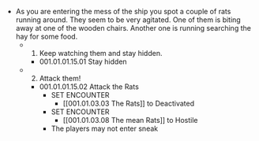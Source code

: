 - As you are entering the mess of the ship you spot a couple of rats running around. They seem to be very agitated. One of them is biting away at one of the wooden chairs. Another one is running searching the hay for some food.
	- 1. Keep watching them and stay hidden.
		- 001.01.01.15.01 Stay hidden
	- 2. Attack them!
		- 001.01.01.15.02 Attack the Rats
			- SET ENCOUNTER
				- [[001.01.03.03 The Rats]] to Deactivated
			- SET ENCOUNTER
				- [[001.01.03.08 The mean Rats]] to Hostile
			- The players may not enter sneak